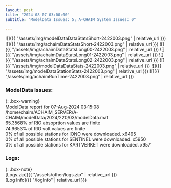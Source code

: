 ```yaml
---
layout: post
title: "2024-08-07 03:00:00"
subtitle: "ModelData Issues: 5; A-CHAIM System Issues: 0"

---
```


![]({{ "/assets/img/modelDataDataStatsShort-2422003.png" | relative_url }})
![]({{ "/assets/img/achaimDataStatsShort-2422003.png" | relative_url }})
![]({{ "/assets/img/achaimDataStatsLong00-2422003.png" | relative_url }})
![]({{ "/assets/img/achaimDataStatsLong01-2422003.png" | relative_url }})
![]({{ "/assets/img/achaimDataStatsLong02-2422003.png" | relative_url }})
![]({{ "/assets/img/modelDataDataStats-2422003.png" | relative_url }})
![]({{ "/assets/img/modelDataStationStats-2422003.png" | relative_url }})
![]({{ "/assets/img/achaimRunTime-2422003.png" | relative_url }})


### ModelData Issues:  
  
{: .box-warning}  
 ModelData report for 07-Aug-2024 03:15:08   
 /home/chaim/ACHAIM_SERVER/A-CHAIM/modelData/2024/220/03/modelData.mat   
 65.3568% of RIO absoprtion values are finite   
 74.9653% of RIO volt values are finite   
 0% of all possible stations for IONO were downloaded. x6495   
 0% of all possible stations for SENTINEL were downloaded. x5950   
 0% of all possible stations for KARTVERKET were downloaded. x957   
  


### Logs:  
  
{: .box-note}  
[Logs.zip]({{ "/assets/other/logs.zip" | relative_url }})  
[Log Info]({{ "/logInfo" | relative_url }})  

